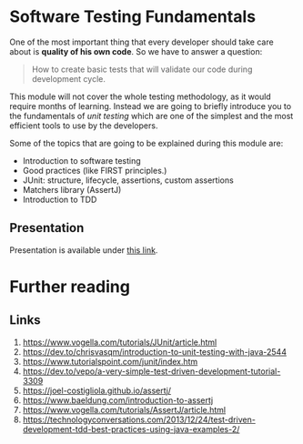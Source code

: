 # Software Testing Fundamentals
One of the most important thing that every developer should take care about is
**quality of his own code**. So we have to answer a question: 
>  How to create basic tests that will validate our code during development cycle.

This module will not cover the whole testing methodology, as it would require 
months of learning. Instead we are going to briefly introduce you to the 
fundamentals of _unit testing_ which are one of the simplest and 
the most efficient tools to use by the developers.

Some of the topics that are going to be explained during this module are:
- Introduction to software testing
- Good practices (like FIRST principles.)
- JUnit: structure, lifecycle, assertions, custom assertions
- Matchers library (AssertJ)
- Introduction to TDD

## Presentation
Presentation is available under [this link](https://gitlab.com/sda-international/program/java/testing-fundamentals/wikis/uploads/f3516aa2a820a36bb5e24a066e8ee8a1/03_Software_Testing.pdf).

# Further reading

## Links

1. https://www.vogella.com/tutorials/JUnit/article.html
2. https://dev.to/chrisvasqm/introduction-to-unit-testing-with-java-2544
3. https://www.tutorialspoint.com/junit/index.htm
4. https://dev.to/vepo/a-very-simple-test-driven-development-tutorial-3309
5. https://joel-costigliola.github.io/assertj/
6. https://www.baeldung.com/introduction-to-assertj
7. https://www.vogella.com/tutorials/AssertJ/article.html
8. https://technologyconversations.com/2013/12/24/test-driven-development-tdd-best-practices-using-java-examples-2/